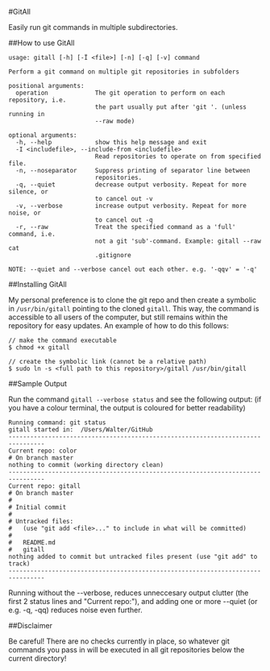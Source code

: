 #GitAll

Easily run git commands in multiple subdirectories.

##How to use GitAll

    usage: gitall [-h] [-Ï <file>] [-n] [-q] [-v] command

    Perform a git command on multiple git repositories in subfolders

    positional arguments:
      operation             The git operation to perform on each repository, i.e.
                            the part usually put after 'git '. (unless running in
                            --raw mode)

    optional arguments:
      -h, --help            show this help message and exit
      -I <includefile>, --include-from <includefile>
                            Read repositories to operate on from specified file.
      -n, --noseparator     Suppress printing of separator line between
                            repositories.
      -q, --quiet           decrease output verbosity. Repeat for more silence, or
                            to cancel out -v
      -v, --verbose         increase output verbosity. Repeat for more noise, or
                            to cancel out -q
      -r, --raw             Treat the specified command as a 'full' command, i.e.
                            not a git 'sub'-command. Example: gitall --raw cat
                            .gitignore

    NOTE: --quiet and --verbose cancel out each other. e.g. '-qqv' = '-q'

##Installing GitAll

My personal preference is to clone the git repo and then create a symbolic in
`/usr/bin/gitall` pointing to the cloned `gitall`.
This way, the command is accessible to all users of the
computer, but still remains within the repository for easy updates. An example
of how to do this follows:

    // make the command executable
    $ chmod +x gitall

    // create the symbolic link (cannot be a relative path)
    $ sudo ln -s <full path to this repository>/gitall /usr/bin/gitall

##Sample Output

Run the command `gitall --verbose status` and see the following output: (if you have a colour terminal, the output is coloured for better readability)


    Running command: git status
    gitall started in:  /Users/Walter/GitHub
    --------------------------------------------------------------------------------
    Current repo: color
    # On branch master
    nothing to commit (working directory clean)
    --------------------------------------------------------------------------------
    Current repo: gitall
    # On branch master
    #
    # Initial commit
    #
    # Untracked files:
    #   (use "git add <file>..." to include in what will be committed)
    #
    #   README.md
    #   gitall
    nothing added to commit but untracked files present (use "git add" to track)
    --------------------------------------------------------------------------------

Running without the --verbose, reduces unneccesary output clutter (the first 2 status lines and "Current repo:"), and adding one or more --quiet (or e.g. -q, -qq) reduces noise even further.

##Disclaimer

Be careful! There are no checks currently in place, so whatever git commands you pass in will be executed in all git repositories below the current directory!
